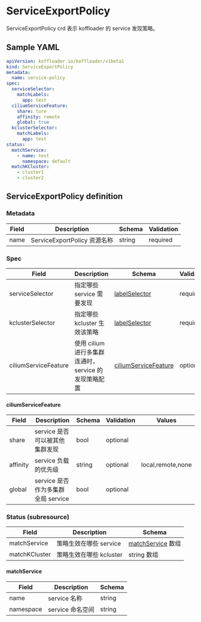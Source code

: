 # ServiceExportPolicy

ServiceExportPolicy crd 表示 koffloader 的 service 发现策略。

## Sample YAML

```yaml
apiVersion: koffloader.io/koffloader/v1beta1
kind: ServiceExportPolicy
metadata:
  name: service-policy
spec:
  serviceSelector:
    matchLabels:
      app: test
  ciliumServiceFeature:
    share: ture
    affinity: remote
    global: true
  kclusterSelector:
    matchLabels:
      app: test  
status:
  matchService:
    - name: test
      namespace: default
  matchKCluster:
    - cluster1
    - cluster2
```

## ServiceExportPolicy definition

### Metadata

| Field | Description                   | Schema  | Validation |
|-------|-------------------------------|---------|------------|
| name  | ServiceExportPolicy 资源名称   | string  | required   |

### Spec

| Field                | Description                        | Schema                                                                                                                                   | Validation | Values    | Default |
|----------------------|------------------------------------|------------------------------------------------------------------------------------------------------------------------------------------|------------|-----------|---------|
| serviceSelector      | 指定哪些 service 需要发现                  | [labelSelector](https://github.com/kubernetes/kubernetes/blob/v1.29.0/staging/src/k8s.io/apimachinery/pkg/apis/meta/v1/types.go#L1213)   | required   |           |         |
| kclusterSelector     | 指定哪些 kcluster 生效该策略                | [labelSelector](https://github.com/kubernetes/kubernetes/blob/v1.29.0/staging/src/k8s.io/apimachinery/pkg/apis/meta/v1/types.go#L1213)   | required   |           |         |
| ciliumServiceFeature | 使用 cilium 进行多集群连通时，service 的发现策略配置 | [ciliumServiceFeature](./crd-kcluster-zh_CN.md#koffloaderClusterConfig)                                                                  | optional   |           |         |



#### ciliumServiceFeature

| Field    | Description               | Schema | Validation | Values            |
|----------|---------------------------|--------|------------|-------------------|
| share    | service 是否可以被其他集群发现       | bool   | optional   |                   |
| affinity | service 负载的优先级            | string | optional   | local,remote,none |
| global   | service 是否作为多集群全局 service | bool   | optional   |                   |


### Status (subresource)

| Field               | Description        | Schema                                                    |
|---------------------|--------------------|-----------------------------------------------------------|
| matchService        | 策略生效在哪些 service    | [matchService](./crd-kcluster-zh_CN.md#matchService) 数组   |
| matchKCluster       | 策略生效在哪些 kcluster   | string 数组                                                 |

#### matchService

| Field     | Description       | Schema    | 
|-----------|-------------------|-----------|
| name      | service 名称        | string    |        
| namespace | service 命名空间      | string    |